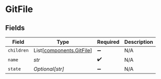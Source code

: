 # GitFile


## Fields

| Field                                                          | Type                                                           | Required                                                       | Description                                                    |
| -------------------------------------------------------------- | -------------------------------------------------------------- | -------------------------------------------------------------- | -------------------------------------------------------------- |
| `children`                                                     | List[[components.GitFile](../../models/components/gitfile.md)] | :heavy_minus_sign:                                             | N/A                                                            |
| `name`                                                         | *str*                                                          | :heavy_check_mark:                                             | N/A                                                            |
| `state`                                                        | *Optional[str]*                                                | :heavy_minus_sign:                                             | N/A                                                            |